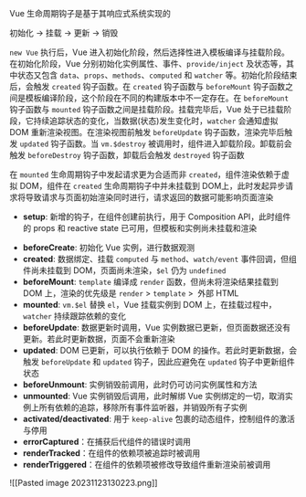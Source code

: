 Vue 生命周期钩子是基于其响应式系统实现的

初始化 -> 挂载 -> 更新 -> 销毁

`new Vue` 执行后，Vue 进入初始化阶段，然后选择性进入模板编译与挂载阶段。在初始化阶段，Vue 分别初始化实例属性、事件、`provide/inject` 及状态等，其中状态又包含 `data`、`props`、`methods`、`computed` 和 `watcher` 等。初始化阶段结束后，会触发 `created` 钩子函数。在 `created` 钩子函数与 `beforeMount` 钩子函数之间是模板编译阶段，这个阶段在不同的构建版本中不一定存在。在 `beforeMount` 钩子函数与 `mounted` 钩子函数之间是挂载阶段。挂载完毕后，Vue 处于已挂载阶段，它持续追踪状态的变化，当数据(状态)发生变化时，`watcher` 会通知虚拟 DOM 重新渲染视图。在渲染视图前触发 `beforeUpdate` 钩子函数，渲染完毕后触发 `updated` 钩子函数。当 `vm.$destroy` 被调用时，组件进入卸载阶段。卸载前会触发 `beforeDestroy` 钩子函数，卸载后会触发 `destroyed` 钩子函数

在 `mounted` 生命周期钩子中发起请求更为合适而非 `created`，组件渲染依赖于虚拟 DOM，组件在 `created` 生命周期钩子中并未挂载到 DOM上，此时发起异步请求将导致请求与页面初始渲染同时进行，请求返回的数据可能影响页面渲染

* **setup**: 新增的钩子，在组件创建前执行，用于 Composition API，此时组件的 props 和 reactive state 已可用，但模板和实例尚未挂载和渲染
- **beforeCreate**: 初始化 Vue 实例，进行数据观测
- **created**: 数据绑定、挂载 `computed` 与 `method`、`watch/event` 事件回调，但组件尚未挂载到 DOM，页面尚未渲染，`$el` 仍为 `undefined`
- **beforeMount**: `template` 编译成 `render` 函数，但尚未将渲染结果挂载到 DOM 上，渲染的优先级是 `render` > `template` >  外部 HTML
- **mounted**: `vm.$el` 替换 `el`，Vue 挂载实例到 DOM 上，在挂载过程中，`watcher` 持续跟踪依赖的变化
- **beforeUpdate**: 数据更新时调用，Vue 实例数据已更新，但页面数据还没有更新。若此时更新数据，页面不会重新渲染
- **updated**: DOM 已更新，可以执行依赖于 DOM 的操作。若此时更新数据，会触发 `beforeUpdate` 和 `updated` 钩子，因此应避免在 `updated` 钩子中更新组件状态
- **beforeUnmount**: 实例销毁前调用，此时仍可访问实例属性和方法
- **unmounted**: Vue 实例销毁后调用，此时解绑 Vue 实例绑定的一切，取消实例上所有依赖的追踪，移除所有事件监听器，并销毁所有子实例
- **activated/deactivated**: 用于 `keep-alive` 包裹的动态组件，控制组件的激活与停用
- **errorCaptured**：在捕获后代组件的错误时调用
- **renderTracked**：在组件的依赖项被追踪时被调用
- **renderTriggered**：在组件的依赖项被修改导致组件重新渲染前被调用

![[Pasted image 20231123130223.png]]
